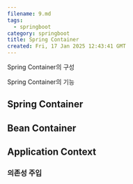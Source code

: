 ```yaml
---
filename: 9.md
tags:
  - springboot
category: springboot
title: Spring Container
created: Fri, 17 Jan 2025 12:43:41 GMT
---
```


Spring Container의 구성

Spring Container의 기능

## Spring Container

## Bean Container

## Application Context

### 의존성 주입
